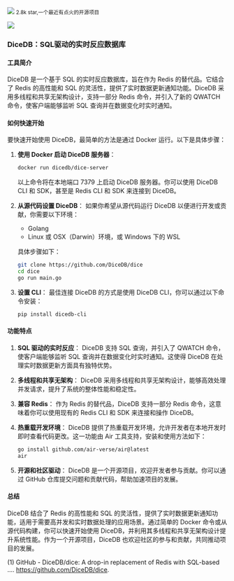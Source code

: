 <img src="/assets/image/240828-dice.png">
<small>2.8k star,一个最近有点火的开源项目</small>

![](/assets/image/240828-dice.png)

### DiceDB：SQL驱动的实时反应数据库

#### 工具简介

DiceDB 是一个基于 SQL 的实时反应数据库，旨在作为 Redis 的替代品。它结合了 Redis 的高性能和 SQL 的灵活性，提供了实时数据更新通知功能。DiceDB 采用多线程和共享无架构设计，支持一部分 Redis 命令，并引入了新的 QWATCH 命令，使客户端能够监听 SQL 查询并在数据变化时实时通知。

#### 如何快速开始

要快速开始使用 DiceDB，最简单的方法是通过 Docker 运行。以下是具体步骤：

1. **使用 Docker 启动 DiceDB 服务器**：
    ```sh
    docker run dicedb/dice-server
    ```
    以上命令将在本地端口 7379 上启动 DiceDB 服务器。你可以使用 DiceDB CLI 和 SDK，甚至是 Redis CLI 和 SDK 来连接到 DiceDB。

2. **从源代码设置 DiceDB**：
    如果你希望从源代码运行 DiceDB 以便进行开发或贡献，你需要以下环境：
    - Golang
    - Linux 或 OSX（Darwin）环境，或 Windows 下的 WSL

    具体步骤如下：
    ```sh
    git clone https://github.com/DiceDB/dice
    cd dice
    go run main.go
    ```

3. **设置 CLI**：
    最佳连接 DiceDB 的方式是使用 DiceDB CLI，你可以通过以下命令安装：
    ```sh
    pip install dicedb-cli
    ```

#### 功能特点

1. **SQL 驱动的实时反应**：
    DiceDB 支持 SQL 查询，并引入了 QWATCH 命令，使客户端能够监听 SQL 查询并在数据变化时实时通知。这使得 DiceDB 在处理实时数据更新方面具有独特优势。

2. **多线程和共享无架构**：
    DiceDB 采用多线程和共享无架构设计，能够高效处理并发请求，提升了系统的整体性能和稳定性。

3. **兼容 Redis**：
    作为 Redis 的替代品，DiceDB 支持一部分 Redis 命令，这意味着你可以使用现有的 Redis CLI 和 SDK 来连接和操作 DiceDB。

4. **热重载开发环境**：
    DiceDB 提供了热重载开发环境，允许开发者在本地开发时即时查看代码更改。这一功能由 Air 工具支持，安装和使用方法如下：
    ```sh
    go install github.com/air-verse/air@latest
    air
    ```

5. **开源和社区驱动**：
    DiceDB 是一个开源项目，欢迎开发者参与贡献。你可以通过 GitHub 仓库提交问题和贡献代码，帮助加速项目的发展。

#### 总结

DiceDB 结合了 Redis 的高性能和 SQL 的灵活性，提供了实时数据更新通知功能，适用于需要高并发和实时数据处理的应用场景。通过简单的 Docker 命令或从源代码构建，你可以快速开始使用 DiceDB，并利用其多线程和共享无架构设计提升系统性能。作为一个开源项目，DiceDB 也欢迎社区的参与和贡献，共同推动项目的发展。


(1) GitHub - DiceDB/dice: A drop-in replacement of Redis with SQL-based .... https://github.com/DiceDB/dice.
